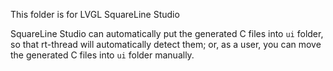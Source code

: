 This folder is for LVGL SquareLine Studio

SquareLine Studio can automatically put the generated C files into `ui` folder, so that rt-thread will automatically detect them; or, as a user, you can move the generated C files into `ui` folder manually.

